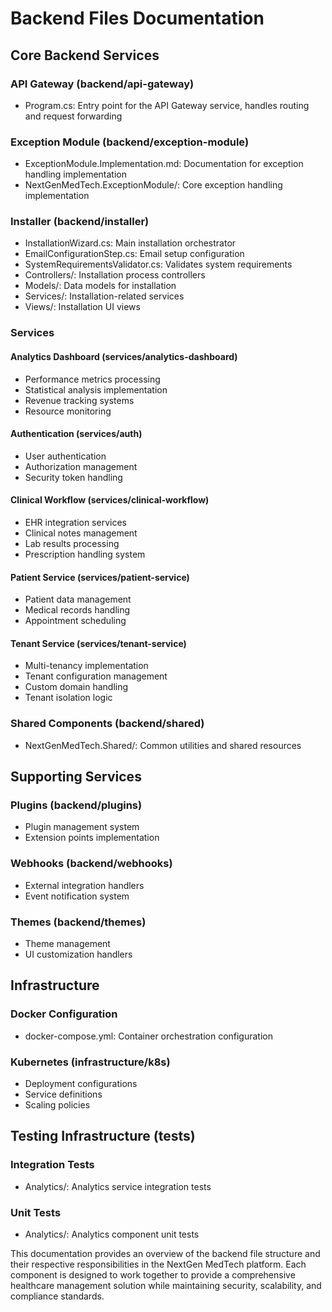 # Backend Files Documentation

## Core Backend Services

### API Gateway (backend/api-gateway)
- Program.cs: Entry point for the API Gateway service, handles routing and request forwarding

### Exception Module (backend/exception-module)
- ExceptionModule.Implementation.md: Documentation for exception handling implementation
- NextGenMedTech.ExceptionModule/: Core exception handling implementation

### Installer (backend/installer)
- InstallationWizard.cs: Main installation orchestrator
- EmailConfigurationStep.cs: Email setup configuration
- SystemRequirementsValidator.cs: Validates system requirements
- Controllers/: Installation process controllers
- Models/: Data models for installation
- Services/: Installation-related services
- Views/: Installation UI views

### Services

#### Analytics Dashboard (services/analytics-dashboard)
- Performance metrics processing
- Statistical analysis implementation
- Revenue tracking systems
- Resource monitoring

#### Authentication (services/auth)
- User authentication
- Authorization management
- Security token handling

#### Clinical Workflow (services/clinical-workflow)
- EHR integration services
- Clinical notes management
- Lab results processing
- Prescription handling system

#### Patient Service (services/patient-service)
- Patient data management
- Medical records handling
- Appointment scheduling

#### Tenant Service (services/tenant-service)
- Multi-tenancy implementation
- Tenant configuration management
- Custom domain handling
- Tenant isolation logic

### Shared Components (backend/shared)
- NextGenMedTech.Shared/: Common utilities and shared resources

## Supporting Services

### Plugins (backend/plugins)
- Plugin management system
- Extension points implementation

### Webhooks (backend/webhooks)
- External integration handlers
- Event notification system

### Themes (backend/themes)
- Theme management
- UI customization handlers

## Infrastructure

### Docker Configuration
- docker-compose.yml: Container orchestration configuration

### Kubernetes (infrastructure/k8s)
- Deployment configurations
- Service definitions
- Scaling policies

## Testing Infrastructure (tests)

### Integration Tests
- Analytics/: Analytics service integration tests

### Unit Tests
- Analytics/: Analytics component unit tests

This documentation provides an overview of the backend file structure and their respective responsibilities in the NextGen MedTech platform. Each component is designed to work together to provide a comprehensive healthcare management solution while maintaining security, scalability, and compliance standards.